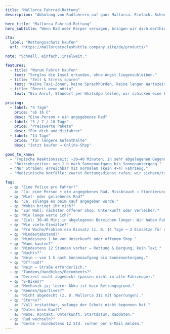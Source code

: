 ```yaml
---
title: "Mallorca Fahrrad-Rettung"
description: "Abholung von Radfahrern auf ganz Mallorca. Einfach. Schnell. Zuverlässig."

hero_title: "Mallorca Fahrrad-Rettung"
hero_subtitle: "Wenn Rad oder Körper versagen, bringen wir dich dorthin, wo du hinmusst."

cta:
  label: "Rettungsschutz kaufen"
  url: "https://mallorcacycleshuttle.company.site/de/products/"

note: "Schnell, einfach, inselweit."

features:
  - title: "Warum Fahrer kaufen"
    text: "Sorglos die Insel erkunden, ohne Angst liegenzubleiben."
  - title: "Zeit & Stress sparen"
    text: "Keine Taxi-Zonen, keine Sprachhürden, keine langen Wartezeiten am Straßenrand."
  - title: "Bereit wenn nötig"
    text: "Ein Anruf, Standort per WhatsApp teilen, wir schicken eine ETA."

pricing:
  - label: "4 Tage"
    price: "ab 16 €"
    desc: "Eine Person + ein angegebenes Rad"
  - label: "5 / 7 / 10 Tage"
    price: "Preiswerte Pakete"
    desc: "Für dich und Mitfahrer"
  - label: "14 Tage"
    price: "für längere Aufenthalte"
    desc: "Jetzt kaufen → Online-Shop"

good_to_know:
  - "Typische Reaktionszeit: ~30–40 Minuten; in sehr abgelegenen Gegenden länger (z. B. Sa Calobra im Frühling)."
  - "Betriebszeiten: von 1 h nach Sonnenaufgang bis Sonnenuntergang."
  - "Nur Straßen: erreichbar mit normalem (kein 4×4) Fahrzeug."
  - "Medizinische Notfälle: zuerst Rettungsdienst rufen; wir sichern/transportieren das Rad."

faq:
  - q: "Eine Police pro Fahrer?"
    a: "Ja: eine Person + ein angegebenes Rad. Missbrauch → Stornierung/Erstattung ungenutzter Anteile."
  - q: "Miet- oder geliehenes Rad?"
    a: "Ja, solange es beim Kauf angegeben wurde."
  - q: "Wohin bringt ihr mich?"
    a: "Zur Wahl: nächster offener Shop, Unterkunft oder Verleiher."
  - q: "Wie lange warte ich?"
    a: "Ziel: 30–40 Min; in abgelegenen Bereichen länger. Wir haben Fahrzeuge auf der Insel."
  - q: "Wie viele Einsätze?"
    a: "Pro Woche/Problem ein Einsatz (z. B. 14 Tage → 2 Einsätze für dasselbe Problem)."
  - q: "Mindestabstand?"
    a: "Mindestens 1 km von Unterkunft oder offenem Shop."
  - q: "Wann kaufen?"
    a: "Mindestens 12 Stunden vorher – Rettung & Bergung, kein Taxi."
  - q: "Nachts?"
    a: "Nein – von 1 h nach Sonnenaufgang bis Sonnenuntergang."
  - q: "Offroad?"
    a: "Nein – Straße erforderlich."
  - q: "Tandems/Handbikes/Recumbents?"
    a: "Derzeit nicht abgedeckt (passen nicht in alle Fahrzeuge)."
  - q: "E-Bikes?"
    a: "Mechanik ja; leerer Akku ist kein Rettungsgrund."
  - q: "Rennen/Sportives?"
    a: "Nicht abgedeckt (z. B. Mallorca 312 mit Sperrungen)."
  - q: "Storno?"
    a: "Voll erstattbar, solange der Schutz nicht begonnen hat."
  - q: "Daten beim Kauf?"
    a: "Name, Kontakt, Unterkunft, Startdatum, Raddaten."
  - q: "Rad wechseln?"
    a: "Gerne – mindestens 12 Std. vorher per E-Mail melden."
---
```



